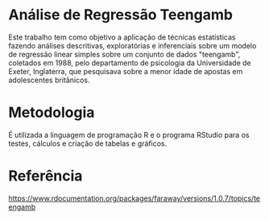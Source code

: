 # Análise de Regressão Teengamb
Este trabalho tem como objetivo a aplicação de técnicas estatísticas fazendo análises descritivas, exploratórias e inferenciais sobre um modelo de regressão linear simples sobre um conjunto de dados "teengamb",  coletados em 1988, pelo departamento de psicologia da Universidade de Exeter, Inglaterra, que pesquisava sobre a menor idade de apostas em adolescentes britânicos.

# Metodologia
É utilizada a linguagem de programação R e o programa RStudio para os testes, cálculos e criação de tabelas e gráficos.

# Referência 
https://www.rdocumentation.org/packages/faraway/versions/1.0.7/topics/teengamb
